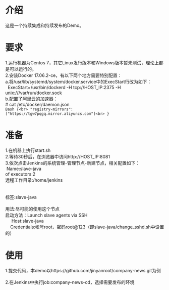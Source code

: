 # 介绍
这是一个持续集成和持续发布的Demo。

# 要求
1.运行机器为Centos 7，其它Linux发行版本和Windows版本暂未测试，理论上都是可以运行的。<br>
2.安装Docker 17.06.2-ce，有以下两个地方需要特别配置：<br>
  a.将/usr/lib/systemd/system/docker.service中的ExecStart行改为如下：<br>
    ExecStart=/usr/bin/dockerd -H tcp://HOST_IP:2375 -H unix:///var/run/docker.sock<br>
  b.配置了阿里云的加速器：<br>
    # cat /etc/docker/daemon.json<br>
    ```Bash
    {<br>
        "registry-mirrors": ["https://tgw7pqgq.mirror.aliyuncs.com"]<br>
    }
    ```
    
# 准备
1.在机器上执行start.sh<br>
2.等待30秒后，在浏览器中访问http://HOST_IP:8081<br>
3.依次点击Jenkins的系统管理-管理节点-新建节点，相关配置如下：<br>
  Name:slave-java<br>
  of executors:2<br>
  远程工作目录:/home/jenkins<br><br><br>
  标签:slave-java<br><br>
  用法:尽可能的使用这个节点<br>
  启动方法：Launch slave agents via SSH<br>
      Host:slave-java<br>
      Credentials:帐号root，密码root@123（即slave-java/change_sshd.sh中设置的）<br>
  
# 使用
1.提交代码，本demo以https://github.com/jinyanroot/company-news.git为例<br><br>
2.在Jenkins中执行job:company-news-cd，选择需要发布的环境<br>
